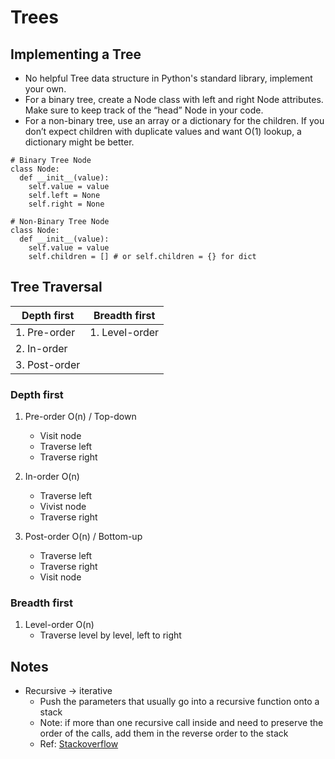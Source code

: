 # Trees

## Implementing a Tree

- No helpful Tree data structure in Python's standard library, implement your own.
- For a binary tree, create a Node class with left and right Node attributes. Make sure to keep track of the “head” Node in your code.
- For a non-binary tree, use an array or a dictionary for the children. If you don’t expect children with duplicate values and want O(1) lookup, a dictionary might be better.

```
# Binary Tree Node
class Node:
  def __init__(value):
    self.value = value
    self.left = None
    self.right = None

# Non-Binary Tree Node
class Node:
  def __init__(value):
    self.value = value
    self.children = [] # or self.children = {} for dict
```

## Tree Traversal

| Depth first | Breadth first |
|---|---|
| 1. Pre-order  | 1. Level-order | 
| 2. In-order   | | 
| 3. Post-order | | 

### Depth first

1. Pre-order O(n) / Top-down
    - Visit node
    - Traverse left
    - Traverse right

2. In-order O(n)
    - Traverse left
    - Vivist node
    - Traverse right

3. Post-order O(n) / Bottom-up
    - Traverse left
    - Traverse right
    - Visit node

### Breadth first

1. Level-order O(n)
    -  Traverse level by level, left to right


## Notes

- Recursive -> iterative
    - Push the parameters that usually go into a recursive function onto a stack
    - Note: if more than one recursive call inside and need to preserve the order of the calls, add them in the reverse order to the stack
    - Ref: [Stackoverflow](https://stackoverflow.com/questions/159590/way-to-go-from-recursion-to-iteration/159777#159777)